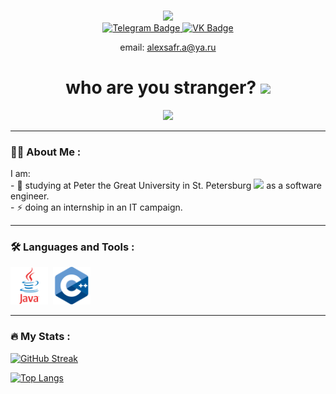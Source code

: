 ### 

<!--
**safroalex/safroalex** is a ✨ _special_ ✨ repository because its `README.md` (this file) appears on your GitHub profile.

Here are some ideas to get you started:

- 🔭 I’m currently working on ...
- 🌱 I’m currently learning ...
- 👯 I’m looking to collaborate on ...
- 🤔 I’m looking for help with ...
- 💬 Ask me about ...
- 📫 How to reach me: ...
- 😄 Pronouns: ...
- ⚡ Fun fact: ...
-->


<div id="header" align="center">
  
 <img src="https://media.giphy.com/media/MFmYx2jAo1JfB6PTlp/giphy.gif" width="200"/>
  
  <div id="badges" align="center">

  <a href="https://t.me/safroalex">
    <img src="https://img.shields.io/badge/telegram-blue?logo=telegram&logoColor=white&style=for-the-badge" alt="Telegram Badge"/>
 </a>
  
  <a href="https://vk.com/safroalex">
    <img src="https://img.shields.io/badge/VK-blue?logo=VK&logoColor=white&style=for-the-badge" alt="VK Badge"/>
 </a> 
    
 email: alexsafr.a@ya.ru
  
  <h1>
  who are you stranger?
  <img src="https://media.giphy.com/media/hvRJCLFzcasrR4ia7z/giphy.gif" width="30px"/>
</h1>   
  
  <img src="https://media.giphy.com/media/5Hx5bfpf3ojCADpfxb/giphy.gif" width="645"/>

 </div>
  
  ---
  
  <div id="about me" align="left">
  
  ### :man_technologist: About Me :
 I am:\
    - :telescope: studying at Peter the Great University in St. Petersburg  <img src="https://media.giphy.com/media/WUlplcMpOCEmTGBtBW/giphy.gif" width="30"> as a software engineer.\
    - :zap: doing an internship in an IT campaign.
  
  </div>
  
  ---
  
  <div id="Languages and Tools" align="left">
  
   ### :hammer_and_wrench: Languages and Tools :

  <img src="https://github.com/devicons/devicon/blob/master/icons/java/java-original-wordmark.svg" title="Java" alt="Java" width="60" height="60"/>&nbsp;
    <img src="https://github.com/devicons/devicon/blob/master/icons/cplusplus/cplusplus-original.svg" title="Java" alt="Java" width="60" height="60"/>&nbsp;
 
  </div>
  
  ---
  
  <div id="my stats" align="left">
  
  ### :fire: My Stats :
  
  [![GitHub Streak](http://github-readme-streak-stats.herokuapp.com?user=safroalex&theme=tokyonight-duo&mode=weekly&currStreakNum=E07D4A)](https://git.io/streak-stats)
  
  [![Top Langs](https://github-readme-stats.vercel.app/api/top-langs/?username=safroalex&layout=compact&theme=vision-friendly-dark)](https://github.com/anuraghazra/github-readme-stats)
  
  </div>
  
 </div>
  
